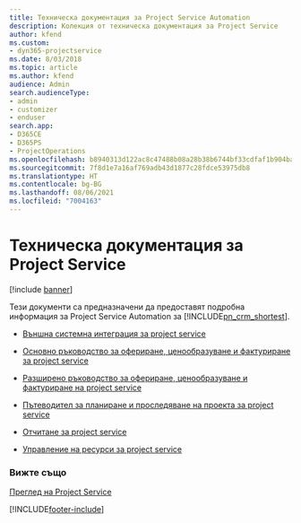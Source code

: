 ```yaml
---
title: Техническа документация за Project Service Automation
description: Колекция от техническа документация за Project Service
author: kfend
ms.custom:
- dyn365-projectservice
ms.date: 8/03/2018
ms.topic: article
ms.author: kfend
audience: Admin
search.audienceType:
- admin
- customizer
- enduser
search.app:
- D365CE
- D365PS
- ProjectOperations
ms.openlocfilehash: b8940313d122ac8c47488b08a28b38b6744bf33cdfaf1b904ba184bd9956c369
ms.sourcegitcommit: 7f8d1e7a16af769adb43d1877c28fdce53975db8
ms.translationtype: HT
ms.contentlocale: bg-BG
ms.lasthandoff: 08/06/2021
ms.locfileid: "7004163"
---
```

# <a name="white-papers-for-project-service"></a>Техническа документация за Project Service

[!include [banner](../includes/psa-now-project-operations.md)]

Тези документи са предназначени да предоставят подробна информация за Project Service Automation за [!INCLUDE[pn_crm_shortest](../includes/pn-crm-shortest.md)].

-   [Външна системна интеграция за project service](https://go.microsoft.com/fwlink/?LinkId=825445)

-   [Основно ръководство за офериране, ценообразуване и фактуриране за project service](https://go.microsoft.com/fwlink/?LinkId=825241)

-   [Разширено ръководство за офериране, ценообразуване и фактуриране на project service](https://go.microsoft.com/fwlink/?LinkId=825242)

-   [Пътеводител за планиране и проследяване на проекта за project service](https://go.microsoft.com/fwlink/?LinkId=825243)

-   [Отчитане за project service](https://go.microsoft.com/fwlink/?LinkId=825446)

-   [Управление на ресурси за project service](https://go.microsoft.com/fwlink/?LinkId=825244)

### <a name="see-also"></a>Вижте също
 [Преглед на Project Service](../psa/overview.md)


[!INCLUDE[footer-include](../includes/footer-banner.md)]